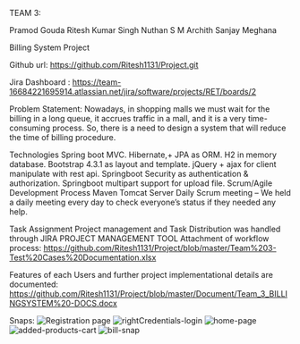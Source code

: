 TEAM 3:

Pramod Gouda
Ritesh Kumar Singh
Nuthan S M
Archith
Sanjay
Meghana

Billing System Project

Github url: https://github.com/Ritesh1131/Project.git

Jira Dashboard : https://team-16684221695914.atlassian.net/jira/software/projects/RET/boards/2

Problem Statement: Nowadays, in shopping malls we must wait for the billing in a long queue, it accrues traffic in a mall, and it is a very time-consuming process. So, there is a need to design a system that will reduce the time of billing procedure.

Technologies
Spring boot MVC.
Hibernate,+ JPA as ORM.
H2 in memory database.
Bootstrap 4.3.1 as layout and template.
jQuery + ajax for client manipulate with rest api.
Springboot Security as authentication & authorization.
Springboot multipart support for upload file.
Scrum/Agile Development Process
Maven
Tomcat Server
Daily Scrum meeting – We held a daily meeting every day to check everyone’s status if they needed any help.

Task Assignment
Project management and Task Distribution was handled through JIRA PROJECT MANAGEMENT TOOL
Attachment of workflow process: https://github.com/Ritesh1131/Project/blob/master/Team%203-Test%20Cases%20Documentation.xlsx

Features of each Users and further project implementational details are documented:
https://github.com/Ritesh1131/Project/blob/master/Document/Team_3_BILLINGSYSTEM%20-DOCS.docx

Snaps:
![Registration page](https://user-images.githubusercontent.com/114725771/205293990-7d60bd17-d794-4836-9d9a-1738a2e1a930.jpg)
![rightCredentials-login](https://user-images.githubusercontent.com/114725771/205294036-2b2cb876-bb30-45fb-a3d1-8a2b9bd26358.jpg)
![home-page](https://user-images.githubusercontent.com/114725771/205294078-ad0b1ab7-b1a4-409b-bb8b-971ade0230ae.jpeg)
![added-products-cart](https://user-images.githubusercontent.com/114725771/205294158-18b62a99-3efc-4bc0-9481-8576e001b1f8.jpg)
![bill-snap](https://user-images.githubusercontent.com/114725771/205294168-58f2bfe0-5d2d-4ddb-a36b-43107d869c5a.jpg)
